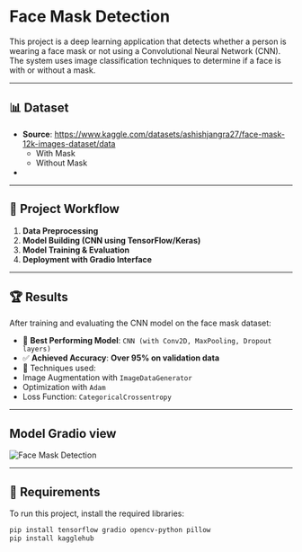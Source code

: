 # **Face Mask Detection**

This project is a deep learning application that detects whether a person is wearing a face mask or not using a Convolutional Neural Network (CNN). The system uses image classification techniques to determine if a face is with or without a mask.

---

## 📊 Dataset

- **Source**: https://www.kaggle.com/datasets/ashishjangra27/face-mask-12k-images-dataset/data
  - With Mask  
  - Without Mask  
- 


---

## 🔁 Project Workflow

1. **Data Preprocessing**  
2. **Model Building (CNN using TensorFlow/Keras)**  
3. **Model Training & Evaluation**  
4. **Deployment with Gradio Interface**

---

## 🏆 Results

After training and evaluating the CNN model on the face mask dataset:

- 🥇 **Best Performing Model**: `CNN (with Conv2D, MaxPooling, Dropout layers)`
- ✅ **Achieved Accuracy**: **Over 95% on validation data**
- 🧠 Techniques used:
- Image Augmentation with `ImageDataGenerator`
- Optimization with `Adam`
- Loss Function: `CategoricalCrossentropy`

---

## Model Gradio view
 






![Face Mask Detection](assets/demo.gif)

---
## 🧪 Requirements

To run this project, install the required libraries:

```bash
pip install tensorflow gradio opencv-python pillow
pip install kagglehub 




